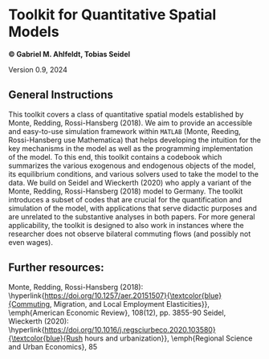 # Toolkit for Quantitative Spatial Models

**© Gabriel M. Ahlfeldt, Tobias Seidel**

Version 0.9, 2024

## General Instructions

This toolkit covers a class of quantitative spatial models established by Monte, Redding, Rossi-Hansberg (2018). We aim to provide an accessible and easy-to-use simulation framework within `MATLAB` (Monte, Reeding, Rossi-Hansberg use Mathematica) that helps developing the intuition for the key mechanisms in the model as well as the programming implementation of the model. To this end, this toolkit contains a codebook which summarizes the various exogenous and endogenous objects of the model, its equilibrium conditions, and various solvers used to take the model to the data. We build on Seidel and Wieckerth (2020) who apply a variant of the Monte, Redding, Rossi-Hansberg (2018) model to Germany. The toolkit introduces a subset of codes that are crucial for the quantification and simulation of the model, with applications that serve didactic purposes and are unrelated to the substantive analyses in both papers. For more general applicability, the toolkit is designed to also work in instances where the researcher does not observe bilateral commuting flows (and possibly not even wages). 

## Further resources:

 Monte, Redding, Rossi-Hansberg (2018): \hyperlink{https://doi.org/10.1257/aer.20151507}{\textcolor{blue}{Commuting, Migration, and Local Employment Elasticities}}, \emph{American Economic Review}, 108(12), pp. 3855-90
 Seidel, Wieckerth (2020): \hyperlink{https://doi.org/10.1016/j.regsciurbeco.2020.103580}{\textcolor{blue}{Rush hours and urbanization}}, \emph{Regional Science and Urban Economics}, 85

